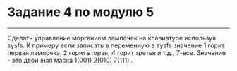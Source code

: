 # Задание 4 по модулю 5
---
Сделать управление морганием лампочек на клавиатуре используя sysfs. К примеру если записать в переменную в sysfs значение 1 горит первая лампочка, 2 горит вторая, 4 горит третья и т.д., 7-все. Значение - это двоичная маска 1(001) 2(010) 7(111) .
